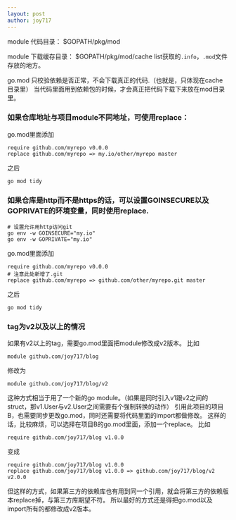 ```yaml
---
layout: post
author: joy717
---
```


module 代码目录：
$GOPATH/pkg/mod

module 下载缓存目录：
$GOPATH/pkg/mod/cache
list获取的`.info`，`.mod`文件存放的地方。

go.mod 只校验依赖是否正常，不会下载真正的代码.（也就是，只体现在cache目录里）
当代码里面用到依赖包的时候，才会真正把代码下载下来放在mod目录里。


### 如果仓库地址与项目module不同地址，可使用replace：
go.mod里面添加
```
require github.com/myrepo v0.0.0
replace github.com/myrepo => my.io/other/myrepo master
```

之后
```
go mod tidy
```


### 如果仓库是http而不是https的话，可以设置GOINSECURE以及GOPRIVATE的环境变量，同时使用replace.
```
# 设置允许用http访问git
go env -w GOINSECURE="my.io"
go env -w GOPRIVATE="my.io"
```

go.mod里面添加
```
require github.com/myrepo v0.0.0
# 注意此处新增了.git
replace github.com/myrepo => github.com/other/myrepo.git master
```

之后
```
go mod tidy
```

### tag为v2以及以上的情况
如果有v2以上的tag，需要go.mod里面把module修改成v2版本。
比如
```
module github.com/joy717/blog
```
修改为
```
module github.com/joy717/blog/v2
```
这种方式相当于用了一个新的go module。（如果是同时引入v1跟v2之间的struct，那v1.User与v2.User之间需要有个强制转换的动作）
引用此项目的项目B，也需要同步更改go.mod，同时还需要将代码里面的import都做修改。
这样的话，比较麻烦，可以选择在项目B的go.mod里面，添加一个replace。
比如
```
require github.com/joy717/blog v1.0.0
```
变成
```
require github.com/joy717/blog v1.0.0
replace github.com/joy717/blog v1.0.0 => github.com/joy717/blog/v2 v2.0.0
```
但这样的方式，如果第三方的依赖库也有用到同一个引用，就会将第三方的依赖版本replace掉，与第三方库期望不符。
所以最好的方式还是得把go.mod以及import所有的都修改成v2版本。

